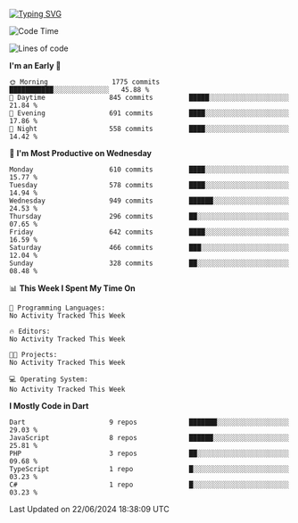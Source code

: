 
<a href="https://git.io/typing-svg"><img src="https://readme-typing-svg.demolab.com?font=Source+Code+Pro&pause=1000&random=false&width=435&lines=Hey+%F0%9F%A5%B6+iam+Yaskraz" alt="Typing SVG" /></a>
<!--START_SECTION:waka-->
![Code Time](http://img.shields.io/badge/Code%20Time-270%20hrs%2045%20mins-blue)

![Lines of code](https://img.shields.io/badge/From%20Hello%20World%20I%27ve%20Written-1.6%20million%20lines%20of%20code-blue)

**I'm an Early 🐤** 

```text
🌞 Morning                1775 commits        ███████████░░░░░░░░░░░░░░   45.88 % 
🌆 Daytime                845 commits         █████░░░░░░░░░░░░░░░░░░░░   21.84 % 
🌃 Evening                691 commits         ████░░░░░░░░░░░░░░░░░░░░░   17.86 % 
🌙 Night                  558 commits         ████░░░░░░░░░░░░░░░░░░░░░   14.42 % 
```
📅 **I'm Most Productive on Wednesday** 

```text
Monday                   610 commits         ████░░░░░░░░░░░░░░░░░░░░░   15.77 % 
Tuesday                  578 commits         ████░░░░░░░░░░░░░░░░░░░░░   14.94 % 
Wednesday                949 commits         ██████░░░░░░░░░░░░░░░░░░░   24.53 % 
Thursday                 296 commits         ██░░░░░░░░░░░░░░░░░░░░░░░   07.65 % 
Friday                   642 commits         ████░░░░░░░░░░░░░░░░░░░░░   16.59 % 
Saturday                 466 commits         ███░░░░░░░░░░░░░░░░░░░░░░   12.04 % 
Sunday                   328 commits         ██░░░░░░░░░░░░░░░░░░░░░░░   08.48 % 
```


📊 **This Week I Spent My Time On** 

```text
💬 Programming Languages: 
No Activity Tracked This Week

🔥 Editors: 
No Activity Tracked This Week

🐱‍💻 Projects: 
No Activity Tracked This Week

💻 Operating System: 
No Activity Tracked This Week
```

**I Mostly Code in Dart** 

```text
Dart                     9 repos             ███████░░░░░░░░░░░░░░░░░░   29.03 % 
JavaScript               8 repos             ██████░░░░░░░░░░░░░░░░░░░   25.81 % 
PHP                      3 repos             ██░░░░░░░░░░░░░░░░░░░░░░░   09.68 % 
TypeScript               1 repo              █░░░░░░░░░░░░░░░░░░░░░░░░   03.23 % 
C#                       1 repo              █░░░░░░░░░░░░░░░░░░░░░░░░   03.23 % 
```




 Last Updated on 22/06/2024 18:38:09 UTC
<!--END_SECTION:waka-->
